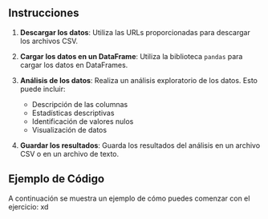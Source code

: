 ## Instrucciones

1. **Descargar los datos**: Utiliza las URLs proporcionadas para descargar los archivos CSV.

2. **Cargar los datos en un DataFrame**: Utiliza la biblioteca `pandas` para cargar los datos en DataFrames.

3. **Análisis de los datos**: Realiza un análisis exploratorio de los datos. Esto puede incluir:
   - Descripción de las columnas
   - Estadísticas descriptivas
   - Identificación de valores nulos
   - Visualización de datos

4. **Guardar los resultados**: Guarda los resultados del análisis en un archivo CSV o en un archivo de texto.

## Ejemplo de Código

A continuación se muestra un ejemplo de cómo puedes comenzar con el ejercicio: xd
